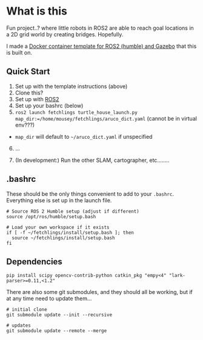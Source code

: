 # What is this

Fun project..? where little robots in ROS2 are able to reach goal locations in a 2D grid world by creating bridges. Hopefully.

I made a [Docker container template for ROS2 (humble) and Gazebo](https://github.com/lemonlemonde/gazebo-ros2-docker-template) that this is built on. 

## Quick Start
1. Set up with the template instructions (above)
2. Clone this?
3. Set up with [ROS2](https://docs.ros.org/en/humble/Tutorials/Beginner-CLI-Tools/Configuring-ROS2-Environment.html) 
4. Set up your bashrc (below)
5. `ros2 launch fetchlings turtle_house_launch.py map_dir:=/home/mousey/fetchlings/aruco_dict.yaml` (cannot be in virtual env???)
  - `map_dir` will default to `~/aruco_dict.yaml` if unspecified
6. ...

7. (In development:) Run the other SLAM, cartographer, etc........

## .bashrc
These should be the only things convenient to add to your `.bashrc`.
Everything else is set up in the launch file.
```bashrc
# Source ROS 2 Humble setup (adjust if different)
source /opt/ros/humble/setup.bash

# Load your own workspace if it exists
if [ -f ~/fetchlings/install/setup.bash ]; then
  source ~/fetchlings/install/setup.bash
fi
```

## Dependencies
`pip install scipy opencv-contrib-python catkin_pkg "empy<4" "lark-parser>=0.11,<1.2"`

There are also some git submodules, and they should all be working, but if at any time need to update them...

```shell
# initial clone
git submodule update --init --recursive

# updates
git submodule update --remote --merge
```